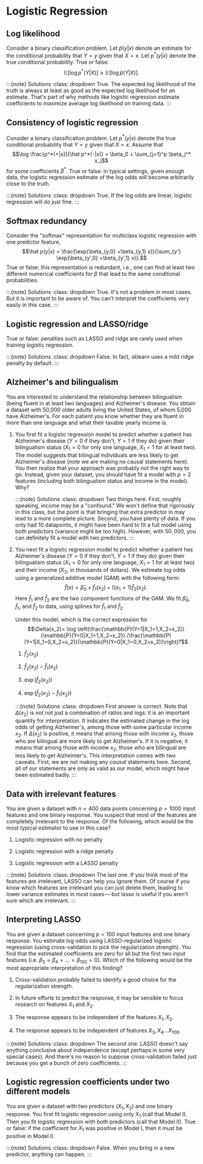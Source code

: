 # Logistic Regression

## Log likelihood

Consider a binary classification problem. Let $\hat p(y|x)$ denote an
estimate for the conditional probability that $Y=y$ given that $X=x$.
Let $p^*(y|x)$ denote the true conditional probability. True or false:
$$\mathbb{E}[\log p^*(Y|X)] \geq \mathbb{E}[\log \hat p(Y|X)].$$

:::{note} Solutions
:class: dropdown
True. The expected log likelihood of the truth is always at least as
good as the expected log likelihood for an estimate. That's part of why
methods like logistic regression estimate coefficients to maximize
average log likelihood on training data.
:::

## Consistency of logistic regression

Consider a binary classification problem. Let $p^*(y|x)$ denote the true
conditional probability that $Y=y$ given that $X=x$. Assume that
$$\log \frac{p^*(+|x)}{\hat p^*(-|x)} = \beta_0 + \sum_{j=1}^p \beta_j^* x_j$$
for some coefficients $\beta^*$. True or false: in typical settings,
given enough data, the logistic regression estimate of the log odds will
become arbitrarily close to the truth.

:::{note} Solutions
:class: dropdown
True. If the log odds are linear, logistic regression will do just fine.
:::

## Softmax redundancy

Consider the "softmax" representation for multiclass logistic regression
with one predictor feature,
$$\hat p(y|x) = \frac{\exp(\beta_{y,0} +\beta_{y,1} x)}{\sum_{y'} \exp(\beta_{y',0} +\beta_{y',1} x)}.$$
True or false: this representation is redundant, i.e., one can find at
least two different numerical coefficients for $\beta$ that lead to the
same conditional probabilities.

:::{note} Solutions
:class: dropdown
True. It's not a problem in most cases. But it is important to be aware
of. You can't interpret the coefficients very easily in this case.
:::

## Logistic regression and LASSO/ridge

True or false: penalties such as LASSO and ridge are rarely used when
training logistic regression.

:::{note} Solutions
:class: dropdown
False. In fact, sklearn uses a mild ridge penalty by default.
:::

## Alzheimer's and bilingualism

You are interested to understand the relationship between bilingualism
(being fluent in at least two languages) and Alzheimer's disease. You
obtain a dataset with 50,000 older adults living the United States, of
whom 5,000 have Alzheimer's. For each patient you know whether they are
fluent in more than one language and what their taxable yearly income
is.

1.  You first fit a logistic regression model to predict whether a
    patient has Alzheimer's disease ($Y=0$ if they don't, $Y=1$ if they
    do) given their bilingualism status ($X_1=0$ for only one language,
    $X_1=1$ for at least two). The model suggests that bilingual
    individuals are less likely to get Alzheimer's disease (note we are
    making no causal statements here). You then realize that your
    approach was probably not the right way to go. Instead, given your
    dataset, you should have fit a model with $p=2$ features (including
    both bilingualism status and income in the model). Why?

    :::{note} Solutions
:class: dropdown
    Two things here. First, roughly speaking, income may be a
    "confound." We won't define that rigorously in this class, but the
    point is that bringing that extra predictor in may lead to a more
    complete picture. Second, you have plenty of data. If you only had
    10 datapoints, it might have been hard to fit a full model using
    both predictors (variance might be too high). However, with
    $50,000$, you can definitely fit a model with two predictors.
    :::

2.  You next fit a logistic regression model to predict whether a
    patient has Alzheimer's disease ($Y=0$ if they don't, $Y=1$ if they
    do) given their bilingualism status ($X_1=0$ for only one language,
    $X_1=1$ for at least two) and their income ($X_2$, in thousands of
    dollars). We estimate log odds using a generalized additive model
    (GAM) with the following form:
    $$\hat f(x) = \hat \beta_0 + \hat f_1(x_2) +\mathbb{I}(x_1=1)\hat f_2(x_2).$$
    Here $\hat f_1$ and $\hat f_2$ are the two component functions of
    the GAM. We fit $\hat \beta_0$, $\hat f_1$, and $\hat f_2$ to data,
    using splines for $\hat f_1$ and $\hat f_2$.

    Under this model, which is the correct expression for
    $$\Delta(x_2)= \log \left(\frac{\mathbb{P}(Y=1|X_1=1,X_2=x_2)}{\mathbb{P}(Y=0|X_1=1,X_2=x_2)}
    /\frac{\mathbb{P}(Y=1|X_1=0,X_2=x_2)}{\mathbb{P}(Y=0|X_1=0,X_2=x_2)}\right)?$$

    1.  $\hat f_2(x_2)$

    2.  $\hat f_2(x_2)-\hat f_1(x_2)$

    3.  $\exp(\hat f_2(x_2))$

    4.  $\exp(\hat f_2(x_2)-\hat f_1(x_2))$

    :::{note} Solutions
:class: dropdown
    First answer is correct. Note that $\Delta(x_2$) is not not just a
    combination of ratios and logs: it is an important quantity for
    interpretation. It indicates the estimated change in the log odds of
    getting Alzheimer's, among those with some particular income $x_2$.
    If $\Delta(x_2)$ is positive, it means that among those with income
    $x_2$, those who are bilingual are more likely to get Alzheimer's.
    If it is negative, it means that among those with income $x_2$,
    those who are bilingual are less likely to get Alzheimer's. This
    interpretation comes with two caveats. First, we are not making any
    *causal* statements here. Second, all of our statements are only as
    valid as our model, which might have been estimated badly.
    :::

## Data with irrelevant features

You are given a dataset with $n=400$ data points concerning $p=1000$
input features and one binary response. You suspect that most of the
features are completely irrelevant to the response. Of the following,
which would be the most typical estimator to use in this case?

1.  Logistic regression with no penalty

2.  Logistic regression with a ridge penalty

3.  Logistic regression with a LASSO penalty

:::{note} Solutions
:class: dropdown
The last one. If you think most of the features are irrelevant, LASSO
can help you ignore them. Of course if you know which features are
irrelevant you can just delete them, leading to lower variance estimates
in most cases---but lasso is useful if you aren't sure which are
irrelevant.
:::

## Interpreting LASSO

You are given a dataset concerning $p=100$ input features and one binary
response. You estimate log odds using LASSO-regularized logistic
regression (using cross-validation to pick the regularization strength).
You find that the estimated coefficients are zero for all but the first
two input features (i.e. $\beta_3=\beta_4=\ldots=\beta_100=0$). Which of
the following would be the most appropriate interpretation of this
finding?

1.  Cross-validation probably failed to identify a good choice for the
    regularization strength.

2.  In future efforts to predict the response, it may be sensible to
    focus research on features $X_1$ and $X_2$.

3.  The response appears to be independent of the features $X_1,X_2$.

4.  The response appears to be independent of features
    $X_3,X_4\ldots X_100$.

:::{note} Solutions
:class: dropdown
The second one. LASSO doesn't say anything conclusive about independence
(except perhaps in some very special cases). And there's no reason to
suppose cross-validation failed just because you get a bunch of zero
coefficients.
:::

## Logistic regression coefficients under two different models

You are given a dataset with two predictors ($X_1,X_2$) and one binary
response. You first fit logistic regression using only $X_1$ (call that
Model I). Then you fit logistic regression with both predictors (call
that Model II). True or false: if the coefficient for $X_1$ was positive
in Model I, then it must be positive in Model II.

:::{note} Solutions
:class: dropdown
False. When you bring in a new predictor, anything can happen.
:::

